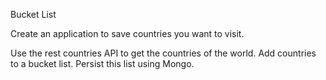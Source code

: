 Bucket List

Create an application to save countries you want to visit.

Use the rest countries API to get the countries of the world.
Add countries to a bucket list.
Persist this list using Mongo.